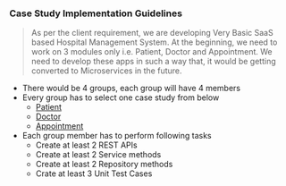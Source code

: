 ### Case Study Implementation Guidelines
> As per the client requirement, we are developing Very Basic SaaS based Hospital Management System. At the beginning, we need to work on 3 modules only i.e. Patient, Doctor and Appointment. 
> We need to develop these apps in such a way that, it would be getting converted to Microservices in the future.

- There would be 4 groups, each group will have 4 members
- Every group has to select one case study from below
  - [Patient](./patient.md) 
  - [Doctor](./doctor.md)
  - [Appointment](./appointment.md)
- Each group member has to perform following tasks
  - Create at least 2 REST APIs
  - Create at least 2 Service methods
  - Create at least 2 Repository methods
  - Crate at least 3 Unit Test Cases